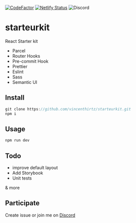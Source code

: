 [![CodeFactor](https://www.codefactor.io/repository/github/vincenthirtz/starteurkit/badge)](https://www.codefactor.io/repository/github/vincenthirtz/starteurkit)
[![Netlify Status](https://api.netlify.com/api/v1/badges/c54484c4-8eb1-4017-87a6-4a2097ec29e0/deploy-status)](https://app.netlify.com/sites/romantic-saha-c6aa6a/deploys)
![Discord](https://img.shields.io/discord/712287691810799757?color=green)

# starteurkit

React Starter kit

- Parcel
- Router Hooks
- Pre-commit Hook
- Prettier
- Eslint
- Sass
- Semantic UI

## Install

```javascript
git clone https://github.com/vincenthirtz/starteurkit.git
npm i
```

## Usage

```javascript
npm run dev
```

## Todo

- improve default layout
- Add Storybook
- Unit tests

& more

## Participate

Create issue or join me on [Discord](https://discord.gg/rNE6m9)
